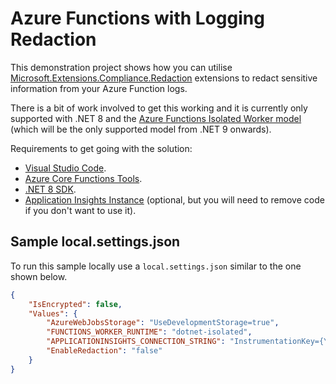 # Azure Functions with Logging Redaction

This demonstration project shows how you can utilise [Microsoft.Extensions.Compliance.Redaction](https://learn.microsoft.com/dotnet/api/microsoft.extensions.compliance.redaction?wt.mc_id=MVP_333247&view=dotnet-plat-ext-8.0) extensions to redact sensitive information from your Azure Function logs.

There is a bit of work involved to get this working and it is currently only supported with .NET 8 and the [Azure Functions Isolated Worker model](https://learn.microsoft.com/azure/azure-functions/dotnet-isolated-process-guide?wt.mc_id=MVP_333247&tabs=linux) (which will be the only supported model from .NET 9 onwards).

Requirements to get going with the solution:

- [Visual Studio Code](https://code.visualstudio.com/download).
- [Azure Core Functions Tools](https://learn.microsoft.com/azure/azure-functions/functions-run-local?wt.mc_id=MVP_333247).
- [.NET 8 SDK](https://dotnet.microsoft.com/download/dotnet/8.0?wt.mc_id=MVP_333247).
- [Application Insights Instance](https://learn.microsoft.com/azure/azure-monitor/app/create-workspace-resource?wt.mc_id=MVP_333247&tabs=bicep) (optional, but you will need to remove code if you don't want to use it).

## Sample local.settings.json

To run this sample locally use a `local.settings.json` similar to the one shown below.

```json
{
    "IsEncrypted": false,
    "Values": {
        "AzureWebJobsStorage": "UseDevelopmentStorage=true",
        "FUNCTIONS_WORKER_RUNTIME": "dotnet-isolated",
        "APPLICATIONINSIGHTS_CONNECTION_STRING": "InstrumentationKey={YOUR_KEY};IngestionEndpoint=https://{YOUR_ENDPOINT}.applicationinsights.azure.com/;LiveEndpoint=https://{YOUR_ENDPOINT}.livediagnostics.monitor.azure.com/",
        "EnableRedaction": "false"
    }
}
```
